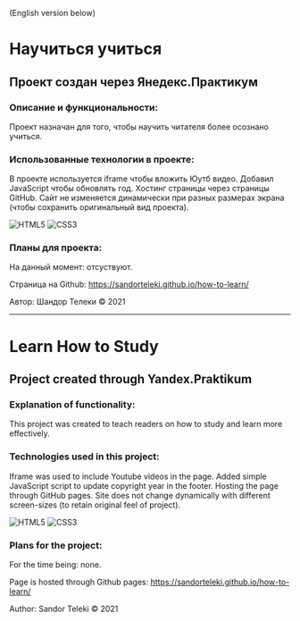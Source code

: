 (English version below)

# Научиться учиться

## Проект создан через Янедекс.Практикум


### Описание и функциональности:
Проект назначан для того, чтобы научить читателя более осознано учиться.


### Использованные технологии в проекте:
В проекте используется iframe чтобы вложить Юутб видео. Добавил JavaScript чтобы обновлять год. Хостинг страницы через страницы GitHub. Сайт не изменяется динамически при разных размерах экрана (чтобы сохранить оригинальный вид проекта).

![HTML5](https://img.shields.io/badge/-HTML5-090909?style=for-the-badge&logo=HTML5)
![CSS3](https://img.shields.io/badge/-CSS3-090909?style=for-the-badge&logo=CSS3)

### Планы для проекта:
На данный момент: отсуствуют.

Страница на Github: https://sandorteleki.github.io/how-to-learn/

Автор: Шандор Телеки
&copy; 2021


------------


# Learn How to Study

## Project created through Yandex.Praktikum


### Explanation of functionality:
This project was created to teach readers on how to study and learn more effectively.

### Technologies used in this project:
Iframe was used to include Youtube videos in the page. Added simple JavaScript script to update copyright year in the footer. Hosting the page through GitHub pages. Site does not change dynamically with different screen-sizes (to retain original feel of project).

![HTML5](https://img.shields.io/badge/-HTML5-090909?style=for-the-badge&logo=HTML5)
![CSS3](https://img.shields.io/badge/-CSS3-090909?style=for-the-badge&logo=CSS3)

### Plans for the project:
For the time being: none.

Page is hosted through Github pages: https://sandorteleki.github.io/how-to-learn/

Author: Sandor Teleki
&copy; 2021
